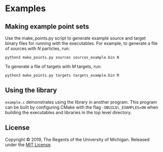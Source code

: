 Examples
========

Making example point sets
-------------------------
Use the make\_points.py script to generate example source and target binary files for running with the executables.
For example, to generate a file of sources with $N$ particles, run:

    python3 make_points.py sources sources_example.bin N

To generate a file of targets with $M$ targets, run:

    python3 make_points.py targets targets_example.bin M

Using the library
-----------------
`example.c` demonstrates using the library in another program. This program can be built by configuring CMake
with the flag `-DBUILD\_EXAMPLES=ON` when building the executables and libraries in the top level directory.

                     
License
-------
Copyright © 2019, The Regents of the University of Michigan. Released under the [MIT License](LICENSE).
